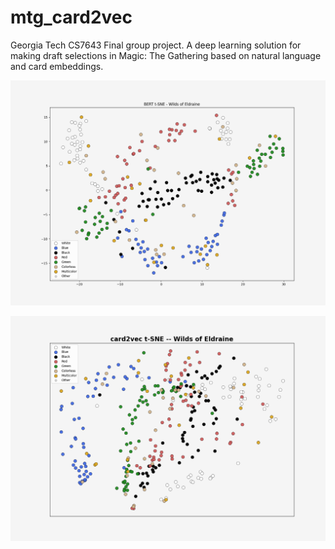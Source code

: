 # mtg_card2vec
Georgia Tech CS7643 Final group project. A deep learning solution for making draft selections in Magic: The Gathering based on natural language and card embeddings.

![alt text](https://github.com/Tommyhillpicker/mtg_card2vec/blob/master/BERT_tsne-2.png)

![alt text](https://github.com/Tommyhillpicker/mtg_card2vec/blob/master/Wilds%20of%20Eldraine_c2v_tsne.png)
